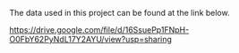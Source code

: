 The data used in this project can be found at the link below.

https://drive.google.com/file/d/16SsuePp1FNpH-O0FbY62PyNdL17Y2AYU/view?usp=sharing

